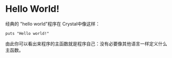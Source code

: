 # Hello World!

经典的 "hello world"程序在 Crystal中像这样：

```crystal
puts "Hello world!"
```

由此你可以看出来程序的主函数就是程序自己：没有必要像其他语言一样定义什么主函数。

